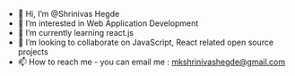 - 👋 Hi, I’m @Shrinivas Hegde
- 👀 I’m interested in Web Application Development
- 🌱 I’m currently learning react.js 
- 💞️ I’m looking to collaborate on JavaScript, React related open source projects
- 📫 How to reach me - you can email me : mkshrinivashegde@gmail.com

<!---
ShrinivasHegde/ShrinivasHegde is a ✨ special ✨ repository because its `README.md` (this file) appears on your GitHub profile.
You can click the Preview link to take a look at your changes.
--->
